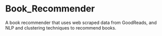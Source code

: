 # Book_Recommender
A book recommender that uses web scraped data from GoodReads, and NLP and clustering techniques to recommend books.
